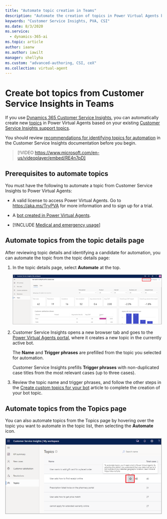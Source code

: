 ```yaml
---
title: "Automate topic creation in Teams"
description: "Automate the creation of topics in Power Virtual Agents bots by using support topics discovered by Dynamics 365 Customer Service Insights."
keywords: "Customer Service Insights, PVA, CSI"
ms.date: 8/3/2020
ms.service:
  - dynamics-365-ai
ms.topic: article
author: iaanw
ms.author: iawilt
manager: shellyha
ms.custom: "advanced-authoring, CSI, ceX"
ms.collection: virtual-agent
---
```



# Create bot topics from Customer Service Insights in Teams

If you use [Dynamics 365 Customer Service Insights](/dynamics365/ai/customer-service-insights/overview), you can automatically create new [topics](authoring-create-edit-topics-teams.md) in Power Virtual Agents based on your existing [Customer Service Insights support topics](/dynamics365/ai/customer-service-insights/topics-page).

You should review [recommendations for identifying topics for automation](/dynamics365/ai/customer-service-insights/automate-topics#identify-topics-for-automation) in the Customer Service Insights documentation before you begin.

>   
> [!VIDEO https://www.microsoft.com/en-us/videoplayer/embed/RE4n7pD]
>




## Prerequisites to automate topics

You must have the following to automate a topic from Customer Service Insights to Power Virtual Agents:

- A valid license to access Power Virtual Agents. Go to https://aka.ms/TryPVA for more information and to sign up for a trial. 

- A [bot created in Power Virtual Agents](authoring-first-bot-teams.md).

- [!INCLUDE [Medical and emergency usage](includes/pva-usage-limitations-teams.md)]




## Automate topics from the topic details page

After reviewing topic details and identifying a candidate for automation, you can automate the topic from the topic details page:

1. In the topic details page, select **Automate** at the top. 

    ![Automate topics from topic details page](media/automate-topic-details-teams.png)

2. Customer Service Insights opens a new browser tab and goes to the [Power Virtual Agents portal](https://powerva.microsoft.com), where it creates a new topic in the currently active bot. 

    The **Name** and **Trigger phrases** are prefilled from the topic you selected for automation. 
    
    Customer Service Insights prefills **Trigger phrases** with non-duplicated case titles from the most relevant cases (up to three cases). 

3. Review the topic name and trigger phrases, and follow the other steps in the [Create custom topics for your bot](authoring-create-edit-topics-teams.md) article to complete the creation of your bot topic. 

## Automate topics from the Topics page
You can also automate topics from  the Topics page by hovering over the topic you want to automate in the topic list, then selecting the **Automate** icon. 

![Automate topics from Topics page](media/automate-topic-list-teams.png)




